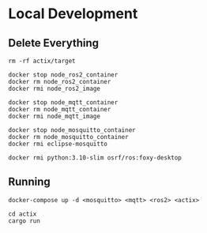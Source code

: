 # Local Development
## Delete Everything
```
rm -rf actix/target  

docker stop node_ros2_container
docker rm node_ros2_container
docker rmi node_ros2_image

docker stop node_mqtt_container
docker rm node_mqtt_container
docker rmi node_mqtt_image

docker stop node_mosquitto_container
docker rm node_mosquitto_container
docker rmi eclipse-mosquitto

docker rmi python:3.10-slim osrf/ros:foxy-desktop
```

## Running 
```
docker-compose up -d <mosquitto> <mqtt> <ros2> <actix>
```

```
cd actix
cargo run
```